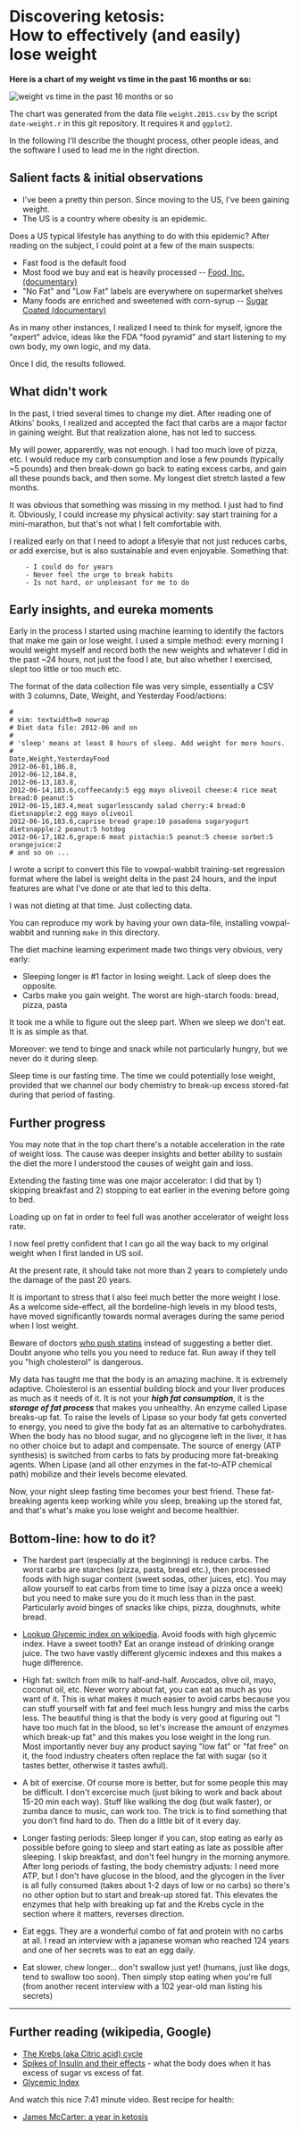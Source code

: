 # Discovering ketosis:<br>How to effectively (and easily)<br> lose weight



**Here is a chart of my weight vs time in the past 16 months or so:**

![weight vs time in the past 16 months or so](weight.2015.png  "weight loss progress")

The chart was generated from the data file `weight.2015.csv` by the script `date-weight.r` in this git repository.  It requires `R` and `ggplot2`.





























In the following I'll describe the thought process, other people ideas,  and the software I used to lead me in the right direction.

## Salient facts & initial observations

- I've been a pretty thin person. Since moving to the US, I've been gaining weight.
- The US is a country where obesity is an epidemic.

Does a US typical lifestyle has anything to do with this epidemic? After reading on the subject, I could point at a few of the main suspects:

 - Fast food is the default food
 - Most food we buy and eat is heavily processed -- [Food, Inc. (documentary)](http://www.takepart.com/foodinc/film)
 - "No Fat" and "Low Fat" labels are everywhere on supermarket shelves
 - Many foods are enriched and sweetened with corn-syrup -- [Sugar Coated (documentary)](http://sugarcoateddoc.com/)

As in many other instances, I realized I need to think for myself, ignore the "expert" advice, ideas like the FDA "food pyramid" and start listening to my own body, my own logic, and my data.

Once I did, the results followed.

## What didn't work

In the past, I tried several times to change my diet. After reading one of Atkins' books, I realized and accepted the fact that carbs are a major factor in gaining weight. But that realization alone, has not led to success.

My will power, apparently, was not enough. I had too much love of pizza, etc.  I would reduce my carb consumption and lose a few pounds (typically ~5 pounds) and then break-down go back to eating excess carbs, and gain all these pounds back, and then some.
My longest diet stretch lasted a few months.

It was obvious that something was missing in my method. I just had to find it. Obviously, I could increase my physical activity: say start training for a mini-marathon, but that's not what I felt comfortable with.

I realized early on that I need to adopt a lifesyle that not just reduces carbs, or add exercise, but is also sustainable and even enjoyable. Something that:

        - I could do for years
        - Never feel the urge to break habits
        - Is not hard, or unpleasant for me to do


## Early insights, and eureka moments

Early in the process I started using machine learning to identify the factors that make me gain or lose weight. I used a simple method: every morning I would weight myself and record both the new weights and whatever I did in the past ~24 hours, not just the food I ate, but also whether I exercised, slept too little or too much etc.

The format of the data collection file was very simple, essentially a CSV with 3 columns, Date, Weight, and Yesterday Food/actions:
 
    #
    # vim: textwidth=0 nowrap
    # Diet data file: 2012-06 and on
    #
    # 'sleep' means at least 8 hours of sleep. Add weight for more hours.
    #
    Date,Weight,YesterdayFood
    2012-06-01,186.8,
    2012-06-12,184.8,
    2012-06-13,183.8,
    2012-06-14,183.6,coffeecandy:5 egg mayo oliveoil cheese:4 rice meat bread:0 peanut:5
    2012-06-15,183.4,meat sugarlesscandy salad cherry:4 bread:0 dietsnapple:2 egg mayo oliveoil
    2012-06-16,183.6,caprise bread grape:10 pasadena sugaryogurt dietsnapple:2 peanut:5 hotdog
    2012-06-17,182.6,grape:6 meat pistachio:5 peanut:5 cheese sorbet:5 orangejuice:2
    # and so on ...



I wrote a script to convert this file to vowpal-wabbit training-set regression format where the label is weight delta in the past 24 hours, and the input features are what I've done or ate that led to this delta.

I was not dieting at that time. Just collecting data.

You can reproduce my work by having your own data-file, installing vowpal-wabbit and running `make` in this directory.

The diet machine learning experiment made two things very obvious, very early:

- Sleeping longer is #1 factor in losing weight. Lack of sleep does the opposite.
- Carbs make you gain weight. The worst are high-starch foods: bread, pizza, pasta

It took me a while to figure out the sleep part. When we sleep we don't eat. It is as simple as that.

Moreover: we tend to binge and snack while not particularly hungry, but we never do it during sleep.

Sleep time is our fasting time. The time we could potentially lose weight, provided that we channel our body chemistry to break-up excess stored-fat during that period of fasting.


## Further progress

You may note that in the top chart there's a notable acceleration in the rate of weight loss.  The cause was deeper insights and better ability to sustain the diet the more I understood the causes of weight gain and loss.

Extending the fasting time was one major accelerator: I did that by 1) skipping breakfast and 2) stopping to eat earlier in the evening before going to bed.

Loading up on fat in order to feel full was another accelerator of weight loss rate.

I now feel pretty confident that I can go all the way back to my original weight when I first landed in US soil.

At the present rate, it should take not more than 2 years to completely undo the damage of the past 20 years. 

It is important to stress that I also feel much better the more weight I lose. As a welcome side-effect, all the bordeline-high levels in my blood tests, have moved significantly towards normal averages during the same period when I lost weight.

Beware of doctors [who push statins](https://www.google.com/search?q=the+truth+about+statins) instead of suggesting a better diet. Doubt anyone who tells you you need to reduce fat. Run away if they tell you "high cholesterol" is dangerous.

My data has taught me that the body is an amazing machine. It is extremely adaptive. Cholesterol is an essential building block and your liver produces as much as it needs of it. It is not your ***high fat consumption***, it is the ***storage of fat process*** that makes you unhealthy.  An enzyme called Lipase breaks-up fat. To raise the levels of Lipase so your body fat gets converted to energy, you need to give the body fat as an alternative to carbohydrates. When the body has no blood sugar, and no glycogene left in the liver, it has no other choice but to adapt and compensate.  The source of energy (ATP synthesis) is switched from carbs to fats by producing more fat-breaking agents. When Lipase (and all other enzymes in the fat-to-ATP chemical path) mobilize and their levels become elevated.

Now, your night sleep fasting time becomes your best friend.  These fat-breaking agents keep working while you sleep, breaking up the stored fat, and that's what's make you lose weight and become healthier.


## Bottom-line: how to do it?

- The hardest part (especially at the beginning) is reduce carbs. The worst carbs are starches (pizza, pasta, bread etc.), then processed foods with high sugar content (sweet sodas, other juices, etc). You may allow yourself to eat carbs from time to time (say a pizza once a week) but you need to make sure you do it much less than in the past. Particularly avoid binges of snacks like chips, pizza, doughnuts, white bread.

- [Lookup Glycemic index on wikipedia](https://en.wikipedia.org/wiki/Glycemic_index). Avoid foods with high glycemic index. Have a sweet tooth? Eat an orange instead of drinking orange juice. The two have vastly different glycemic indexes and this makes a huge difference.

- High fat: switch from milk to half-and-half.  Avocados, olive oil, mayo, coconut oil, etc.  Never worry about fat, you can eat as much as you want of it. This is what makes it much easier to avoid carbs because you can stuff yourself with fat and feel much less hungry and miss the carbs less. The beautiful thing is that the body is very good at figuring out "I have too much fat in the blood, so let's increase the amount of enzymes which break-up fat" and this makes you lose weight in the long run.  Most importantly never buy any product saying "low fat" or "fat free" on it, the food industry cheaters often replace the fat with sugar (so it tastes better, otherwise it tastes awful).

- A bit of exercise.  Of course more is better, but for some people this may be difficult. I don't excercise much (just biking to work and back about 15-20 min each way). Stuff like walking the dog (but walk faster), or zumba dance to music, can work too. The trick is to find something that you don't find hard to do. Then do a little bit of it every day.

- Longer fasting periods: Sleep longer if you can, stop eating as early as possible before going to sleep and start eating as late as possible after sleeping. I skip breakfast, and don't feel hungry in the morning anymore.  After long periods of fasting, the body chemistry adjusts: I need more ATP, but I don't have glucose in the blood, and the glycogen in the liver is all fully consumed (takes about 1-2 days of low or no carbs) so there's no other option but to start and break-up stored fat. This elevates the enzymes that help with breaking up fat and the Krebs cycle in the section
where it matters, reverses direction.

- Eat eggs.  They are a wonderful combo of fat and protein with no carbs at all.  I read an interview with a japanese woman who reached 124 years and one of her secrets was to eat an egg daily.

- Eat slower, chew longer... don't swallow just yet! (humans, just like dogs, tend to swallow too soon). Then simply stop eating when you're full (from another recent interview with a 102 year-old man listing his secrets)

***

## Further reading (wikipedia, Google)

- [The Krebs (aka Citric acid) cycle](https://en.wikipedia.org/wiki/Citric_acid_cycle)
- [Spikes of Insulin and their effects](https://en.wikipedia.org/wiki/Sugar_crash) - what the body does when it has excess of sugar vs excess of fat.
- [Glycemic Index](https://en.wikipedia.org/wiki/Glycemic_index)

And watch this nice 7:41 minute video. Best recipe for health:

- [James McCarter: a year in ketosis](https://vimeo.com/147795263) 



